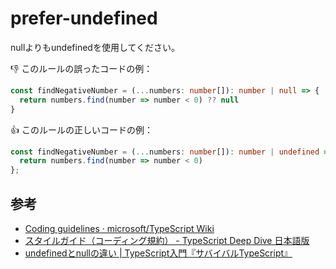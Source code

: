# prefer-undefined

nullよりもundefinedを使用してください。

:thumbsdown: このルールの誤ったコードの例：

```ts
const findNegativeNumber = (...numbers: number[]): number | null => {
  return numbers.find(number => number < 0) ?? null
}
```

:thumbsup: このルールの正しいコードの例：

```ts
const findNegativeNumber = (...numbers: number[]): number | undefined => {
  return numbers.find(number => number < 0)
};
```

## 参考

- [Coding guidelines · microsoft/TypeScript Wiki](https://github.com/Microsoft/TypeScript/wiki/Coding-guidelines#null-and-undefined)
- [スタイルガイド（コーディング規約） - TypeScript Deep Dive 日本語版](https://typescript-jp.gitbook.io/deep-dive/styleguide#null-vs-undefined)
- [undefinedとnullの違い | TypeScript入門『サバイバルTypeScript』](https://typescriptbook.jp/reference/values-types-variables/undefined-vs-null)
